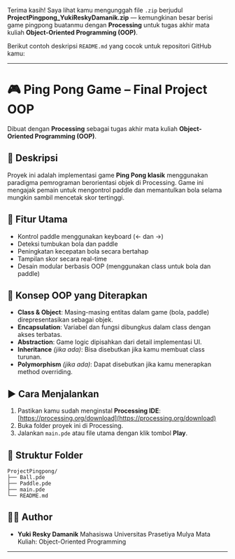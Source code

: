 Terima kasih! Saya lihat kamu mengunggah file `.zip` berjudul **ProjectPingpong\_YukiReskyDamanik.zip** — kemungkinan besar berisi game pingpong buatanmu dengan **Processing** untuk tugas akhir mata kuliah **Object-Oriented Programming (OOP)**.

Berikut contoh deskripsi `README.md` yang cocok untuk repositori GitHub kamu:

---

# 🎮 Ping Pong Game – Final Project OOP

Dibuat dengan **Processing** sebagai tugas akhir mata kuliah **Object-Oriented Programming (OOP)**.

## 📌 Deskripsi

Proyek ini adalah implementasi game **Ping Pong klasik** menggunakan paradigma pemrograman berorientasi objek di Processing. Game ini mengajak pemain untuk mengontrol paddle dan memantulkan bola selama mungkin sambil mencetak skor tertinggi.

## 🎯 Fitur Utama

* Kontrol paddle menggunakan keyboard (← dan →)
* Deteksi tumbukan bola dan paddle
* Peningkatan kecepatan bola secara bertahap
* Tampilan skor secara real-time
* Desain modular berbasis OOP (menggunakan class untuk bola dan paddle)

## 🧠 Konsep OOP yang Diterapkan

* **Class & Object**: Masing-masing entitas dalam game (bola, paddle) direpresentasikan sebagai objek.
* **Encapsulation**: Variabel dan fungsi dibungkus dalam class dengan akses terbatas.
* **Abstraction**: Game logic dipisahkan dari detail implementasi UI.
* **Inheritance** *(jika ada)*: Bisa disebutkan jika kamu membuat class turunan.
* **Polymorphism** *(jika ada)*: Dapat disebutkan jika kamu menerapkan method overriding.

## ▶️ Cara Menjalankan

1. Pastikan kamu sudah menginstal **Processing IDE**: [https://processing.org/download](https://processing.org/download)
2. Buka folder proyek ini di Processing.
3. Jalankan `main.pde` atau file utama dengan klik tombol **Play**.

## 📁 Struktur Folder

```
ProjectPingpong/
├── Ball.pde
├── Paddle.pde
├── main.pde
└── README.md
```

## 👨‍💻 Author

* **Yuki Resky Damanik**
  Mahasiswa Universitas Prasetiya Mulya
  Mata Kuliah: Object-Oriented Programming

---

